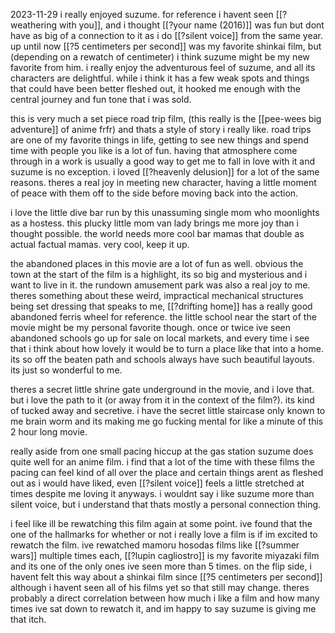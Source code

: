 2023-11-29
i really enjoyed suzume. for reference i havent seen [[?weathering with you]], and i thought [[?your name (2016)]] was fun but dont have as big of a connection to it as i do [[?silent voice]] from the same year. up until now [[?5 centimeters per second]] was my favorite shinkai film, but (depending on a rewatch of centimeter) i think suzume might be my new favorite from him. i really enjoy the adventurous feel of suzume, and all its characters are delightful. while i think it has a few weak spots and things that could have been better fleshed out, it hooked me enough with the central journey and fun tone that i was sold.

this is very much a set piece road trip film, (this really is the [[pee-wees big adventure]] of anime frfr) and thats a style of story i really like. road trips are one of my favorite things in life, getting to see new things and spend time with people you like is a lot of fun. having that atmosphere come through in a work is usually a good way to get me to fall in love with it and suzume is no exception. i loved [[?heavenly delusion]] for a lot of the same reasons. theres a real joy in meeting new character, having a little moment of peace with them off to the side before moving back into the action. 

i love the little dive bar run by this unassuming single mom who moonlights as a hostess. this plucky little mom van lady brings me more joy than i thought possible. the world needs more cool bar mamas that double as actual factual mamas. very cool, keep it up. 

the abandoned places in this movie are a lot of fun as well. obvious the town at the start of the film is a highlight, its so big and mysterious and i want to live in it. the rundown amusement park was also a real joy to me. theres something about these weird, impractical mechanical structures being set dressing that speaks to me, [[?drifting home]] has a really good abandoned ferris wheel for reference. the little school near the start of the movie might be my personal favorite though. once or twice ive seen abandoned schools go up for sale on local markets, and every time i see that i think about how lovely it would be to turn a place like that into a home. its so off the beaten path and schools always have such beautiful layouts. its just so wonderful to me.

theres a secret little shrine gate underground in the movie, and i love that. but i love the path to it (or away from it in the context of the film?). its kind of tucked away and secretive. i have the secret little staircase only known to me brain worm and its making me go fucking mental for like a minute of this 2 hour long movie.

really aside from one small pacing hiccup at the gas station suzume does quite well for an anime film. i find that a lot of the time with these films the pacing can feel kind of all over the place and certain things arent as fleshed out as i would have liked, even [[?silent voice]] feels a little stretched at times despite me loving it anyways. i wouldnt say i like suzume more than silent voice, but i understand that thats mostly a personal connection thing. 

i feel like ill be rewatching this film again at some point. ive found that the one of the hallmarks for whether or not i really love a film is if im excited to rewatch the film. ive rewatched mamoru hosodas films like [[?summer wars]] multiple times each, [[?lupin cagliostro]] is my favorite miyazaki film and its one of the only ones ive seen more than 5 times. on the flip side, i havent felt this way about a shinkai film since [[?5 centimeters per second]] although i havent seen all of his films yet so that still may change. theres probably a direct correlation between how much i like a film and how many times ive sat down to rewatch it, and im happy to say suzume is giving me that itch. 
